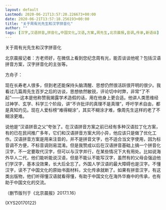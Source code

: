 ```yaml
---
layout: default
Lastmod: 2020-06-21T13:57:20.226673+00:00
date: 2020-06-21T13:57:18.256193+00:00
title: "关于周有光先生和汉字拼音化"
author: ""
tags: [汉字,汉语拼音,拼音化,中国文化,汉语,方案,周先生,北京晨报,音调,传承,新语丝]
---
```


关于周有光先生和汉字拼音化

北京晨报记者：方老师好，在微信上看到您纪念周有光，能否谈谈他呢？包括汉语拼音方案，汉字拼音化的主张等。

方舟子：

现在长寿老人很多，但到老还能保持头脑清醒、思想仍然很活跃很开明的很少。我看过几篇周先生百岁之后的访谈，思想依然敏锐，评论切中时弊，非常“了不起”——这本是他称赞我揭露学术造假的话，用在他身上更合适。他讲人类思维经过神学、玄学、科学三个阶段，讲“不许批评的真理不是真理”，呼吁学术自由，都是真知灼见。现在人爱标榜“难得糊涂”，其实不糊涂才难，像周先生这样的老了不糊涂更难。

说他是“汉语拼音之父”夸张了。在汉语拼音方案之前已经有多种汉语拉丁化方案，有的已在民间推广多年，它们和汉语拼音方案大同小异，他应该只是做了优化工作。汉语拼音方案是用来注音的，并不是拼音文字，也不适合当文字使用，因为标音调不方便，不标音调则易混淆。但是我赞成以后在汉语拼音基础上搞一个拼音化汉字，不一定要取代汉字，但可以与汉字并行，在某些情况下大有用处。比如说海外华人二代，他们能听能说汉语，但是不能认不能写汉字，虽然有的父母会强迫他们学汉字，基本没效果，长大后全忘了。外国人学汉语的最大障碍也是汉字。不懂汉字，读不了中国文化的原始书面材料，文化传承就断了。如果有拼音汉字，有这类出版物，他们听得懂汉语就看得懂，有助于中国文化在海外华裔中的传承，也有助于中国文化的交流。

（删节版刊于《北京晨报》2017.1.16）

(XYS20170122)

